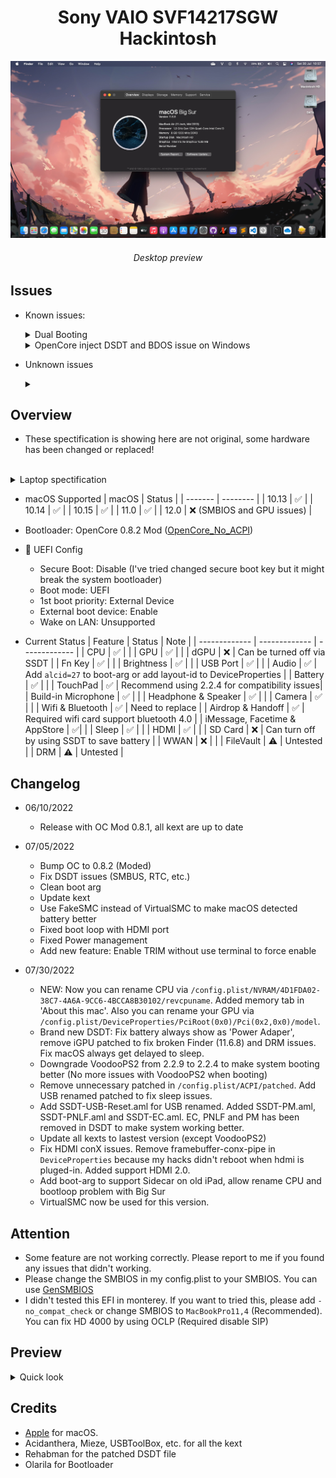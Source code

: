 <h1 align="center">Sony VAIO SVF14217SGW Hackintosh</h1> 

![lspcon_debug](./img/desktop.jpg)
<h6 align="center">Desktop preview</h6>

## Issues

* Known issues:

	<details>
		<summary>Dual Booting</summary>
		<br>
		For some reason, almost VAIO notebooks come from 2016 or older (I donn't sure about that!) didn't have any option in UEFI called: 'Boot Priority'. So, that mean there're many challenge come with that. To fixed this, we inly have 1 solution: Using EasyUEFI to custom boot entry! Download <a href="https://www.easyuefi.com/index-us.html">EasyUEFI</a>
		<br>
		<br>
		To add OpenCore and make it boot first instead of Windows Boot Manager (WBM). Please choose OpenCore.efi from /EFI/OC/OpenCore.efi 
		<br>
		For full guide about this, please read <a href="https://www.olarila.com/topic/13072-dual-boot-guide-clover-and-open-core/">here</a>
	</details>

	<details>
		<summary>OpenCore inject DSDT and BDOS issue on Windows</summary>
		<br>
		As you now, OpenCore are supported more OSes and faster than Chameleon (Legacy) and Clover!
		<br>
		Beside, there're also many error come with this bootloader. Like using DSDT instead SSDT. The main reason for this is there are lot of various kext support more hardware. That mean you needn't use DSDT anymore, only use SSDT and hot-patch. But the VAIO notebooks aren't! They required DDST to make macOS read their battery! (Basically, <a href="https://github.com/1Revenger1/ECEnabler">ECEnabler</a> didn't work with some VAIO notebooks, they need DSDT to read the battery). And that mean OpenCore will inject our patched DSDT to all OSes and it cause BDOS on Windows! 
		<br>
		Luckily, Olarila have make a version to make OpenCore didn't inject patched DSDT to all OSes. You can check this: <a href="https://github.com/OlarilaHackintosh/OpenCore_NO_ACPI">OpenCore_No_ACPI</a>
		<br>
		<br>
		For more information about inject ACPI inject, you can read <a href="https://dortania.github.io/OpenCore-Install-Guide/why-oc.html#does-opencore-always-inject-smbios-and-acpi-data-into-other-oses">here</a>
	</details>

* Unknown issues

	<details>
		<summary></summary>
		<br>
		DSDT now is not required for my system, <a href="https://github.com/1Revenger1/ECEnabler">ECEnabler</a> can be used to make macOS detect battery and <a href="https://github.com/acidanthera/BrightnessKeys">BrightnessKeys</a> can be used for hotkey patching.
		<br>
		I've tried using ECEnabler.kext and BrightnessKeys.kext for 2 months ago. Everything working fine but the battery isn't, it didn't show in the menu bar. When I pluged the AC Adapter, the battery just appeared at the same time. And that was the reason why I choose DSDT patched. For the brightness key, I just realized that if I don't put the DSDT.aml into /EFI/OC/ACPI, I can use the function key like normal. But with the battery problem, I think that sometime DSDT was the best choice than using SSDT with 'delayed' kext.
	</details>

## Overview

- These spectification is showing here are not original, some hardware has been changed or replaced!
<br>

<details>
<summary>Laptop spectification</summary>

<br>

|     Name     | More infomation | 
|:-----------:|:---------------------:|
|   CPU  | Intel Core i3 3227U 1.90 GHz |
|   GPU   | Intel HD Graphics 4000 | 
|  dGPU | NVIDIA GeForce GT 740M |
| Memory | 1333MHz DDR3 2x4GB |
| Audio | Realtek ALC 233 |
| Ethernet | Realtek RTL 8111 |
| Wifi | BCM94352HMB |
| Hard Disk Drive | Netac SSD 256GB |
| Second Disk Drive | HGST 500GB |

</details>

- macOS Supported
 	| macOS | Status |
	| ------- | -------- | 
	| 10.13 | ✅ | 
	| 10.14 | ✅ | 
	| 10.15 | ✅ | 
	| 11.0 | ✅ |
	| 12.0 | ❌ (SMBIOS and GPU issues) |  

- Bootloader: OpenCore 0.8.2 Mod (<a href="https://www.olarila.com/topic/24542-opencore_no_acpi-opencore-with-additional-featureschanges-implemented-how-to-use-this-fork/">OpenCore_No_ACPI</a>)

- 💾 UEFI Config
	* Secure Boot: Disable (I've tried changed secure boot key but it might break the system bootloader)
	* Boot mode: UEFI
	* 1st boot priority: External Device
	* External boot device: Enable
	* Wake on LAN: Unsupported

- Current Status
	| Feature | Status | Note |
	| ------------- | ------------- | ------------- | 
	| CPU | ✅ | |
	| GPU | ✅ | |
	| dGPU | ❌ | Can be turned off via SSDT |
	| Fn Key | ✅ | |
	| Brightness | ✅ | |
	| USB Port | ✅ | |
	| Audio | ✅ | Add `alcid=27` to boot-arg or add layout-id to DeviceProperties |
	| Battery | ✅ | |
	| TouchPad | ✅ | Recommend using 2.2.4 for compatibility issues|
	| Build-in Microphone | ✅ | |
	| Headphone & Speaker | ✅ | |
	| Camera | ✅ | |
	| Wifi & Bluetooth | ✅ | Need to replace |
	| Airdrop & Handoff | ✅ | Required wifi card support bluetooth 4.0 |
	| iMessage, Facetime & AppStore | ✅| |
	| Sleep | ✅ | |
	| HDMI |  ✅ | |
	| SD Card | ❌ | Can turn off by using SSDT to save battery |
	| WWAN | ❌ | |
	| FileVault | ⚠️ | Untested |
	| DRM | ⚠️ | Untested |

## Changelog

- 06/10/2022
	* Release with OC Mod 0.8.1, all kext are up to date

- 07/05/2022
	* Bump OC to 0.8.2 (Moded)
	* Fix DSDT issues (SMBUS, RTC, etc.)
	* Clean boot arg
	* Update kext
	* Use FakeSMC instead of VirtualSMC to make macOS detected battery better
	* Fixed boot loop with HDMI port
	* Fixed Power management
	* Add new feature: Enable TRIM without use terminal to force enable

- 07/30/2022
	* NEW: Now you can rename CPU via `/config.plist/NVRAM/4D1FDA02-38C7-4A6A-9CC6-4BCCA8B30102/revcpuname`. Added memory tab in 'About this mac'. Also you can rename your GPU via `/config.plist/DeviceProperties/PciRoot(0x0)/Pci(0x2,0x0)/model`.
	* Brand new DSDT: Fix battery always show as 'Power Adaper', remove iGPU patched to fix broken Finder (11.6.8) and DRM issues. Fix macOS always get delayed to sleep.
	* Downgrade VoodooPS2 from 2.2.9 to 2.2.4 to make system booting better (No more issues with VoodooPS2 when booting)
	* Remove unnecessary patched in `/config.plist/ACPI/patched`. Add USB renamed patched to fix sleep issues.  
	* Add SSDT-USB-Reset.aml for USB renamed. Added SSDT-PM.aml, SSDT-PNLF.aml and SSDT-EC.aml. EC, PNLF and PM has been removed in DSDT to make system working better.
	* Update all kexts to lastest version (except VoodooPS2)
	* Fix HDMI conX issues. Remove framebuffer-conx-pipe in `DeviceProperties` because my hacks didn't reboot when hdmi is pluged-in. Added support HDMI 2.0.
	* Add boot-arg to support Sidecar on old iPad, allow rename CPU and bootloop problem with Big Sur
	* VirtualSMC now be used for this version.

## Attention

- Some feature are not working correctly. Please report to me if you found any issues that didn't working.
- Please change the SMBIOS in my config.plist to your SMBIOS. You can use <a href="https://github.com/corpnewt/GenSMBIOS">GenSMBIOS</a>
- I didn't tested this EFI in monterey. If you want to tried this, please add `-no_compat_check` or change SMBIOS to `MacBookPro11,4` (Recommended). You can fix HD 4000 by using OCLP (Required disable SIP)

## Preview
<details>
<summary>Quick look</summary>

 ![lspcon_debug](./img/desktop-preview.png)

 ![lspcon_debug](./img/launchpad.png)

 ![lspcon_debug](./img/mission-control.png)

 ![lspcon_debug](./img/icloud.jpg)

</details>

## Credits

- <a href="apple.com">Apple</a> for macOS.
- Acidanthera, Mieze, USBToolBox, etc. for all the kext
- Rehabman for the patched DSDT file
- Olarila for Bootloader